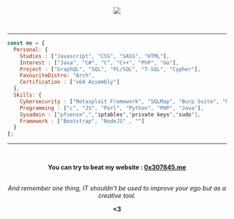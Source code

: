 <p align="center">
    <img src="https://github.com/0x307845/0x307845/blob/master/final_612ba1410b2261004b7adddf_552276.gif">
</p>   
<br>

---

```js
const me = {
  Personal: {
    Studies : ["Javascript", "CSS", "SASS", "HTML"],
    Interest : ["Java", "C#", "C", "C++", "PhP", "Go"],
    Project : ["GraphQL", "SQL", "PL/SQL", "T-SQL", "Cypher"],
    FavouriteDistro: "Arch",
    Certification : ["x64 Assembly"]
  },
  Skills: {
    Cybersecurity : ["Metasploit Framework", "SQLMap", "Burp Suite", "Reverse shells", "gobuster" , "Hydra" , and more ...],
    Programming : ["c", "JS", "Perl", "Python", "PHP", "Java"],
    Sysadmin : ["pfsense",","iptables","private keys","sudo"],
    Framework : ["Bootstrap", "NodeJS" , ""]
  }
};
````
---

<br>
<p align="center"><strong>You can try to beat my website : <a href="https://0x307845.me">0x307845.me</a></strong>
<br>
<br>
<p align="center"><em>And remember one thing, IT shouldn't be used to improve your ego but as a creative tool.</em>
<br>
<p align="center"><strong><3</strong>
